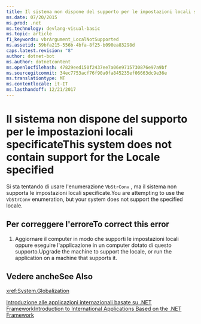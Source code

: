 ```yaml
---
title: Il sistema non dispone del supporto per le impostazioni locali specificate
ms.date: 07/20/2015
ms.prod: .net
ms.technology: devlang-visual-basic
ms.topic: article
f1_keywords: vbrArgument_LocalNotSupported
ms.assetid: 59bfa215-556b-4bfa-8f25-b090ea83298d
caps.latest.revision: "8"
author: dotnet-bot
ms.author: dotnetcontent
ms.openlocfilehash: 47829eed150f2437ee7a06e9715730876e97a9bf
ms.sourcegitcommit: 34ec7753acf76f90a0fa845235ef06663dc9e36e
ms.translationtype: MT
ms.contentlocale: it-IT
ms.lasthandoff: 12/21/2017
---
```

# <a name="this-system-does-not-contain-support-for-the-locale-specified"></a><span data-ttu-id="85143-102">Il sistema non dispone del supporto per le impostazioni locali specificate</span><span class="sxs-lookup"><span data-stu-id="85143-102">This system does not contain support for the Locale specified</span></span>
<span data-ttu-id="85143-103">Si sta tentando di usare l'enumerazione `VbStrConv` , ma il sistema non supporta le impostazioni locali specificate.</span><span class="sxs-lookup"><span data-stu-id="85143-103">You are attempting to use the `VbStrConv` enumeration, but your system does not support the specified locale.</span></span>  
  
## <a name="to-correct-this-error"></a><span data-ttu-id="85143-104">Per correggere l'errore</span><span class="sxs-lookup"><span data-stu-id="85143-104">To correct this error</span></span>  
  
1.  <span data-ttu-id="85143-105">Aggiornare il computer in modo che supporti le impostazioni locali oppure eseguire l'applicazione in un computer dotato di questo supporto.</span><span class="sxs-lookup"><span data-stu-id="85143-105">Upgrade the machine to support the locale, or run the application on a machine that supports it.</span></span>  
  
## <a name="see-also"></a><span data-ttu-id="85143-106">Vedere anche</span><span class="sxs-lookup"><span data-stu-id="85143-106">See Also</span></span>  
 <xref:System.Globalization>  
   
 [<span data-ttu-id="85143-107">Introduzione alle applicazioni internazionali basate su .NET Framework</span><span class="sxs-lookup"><span data-stu-id="85143-107">Introduction to International Applications Based on the .NET Framework</span></span>](/visualstudio/ide/introduction-to-international-applications-based-on-the-dotnet-framework)
